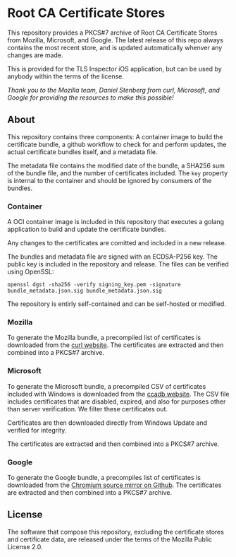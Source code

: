 # Root CA Certificate Stores

This repository provides a PKCS#7 archive of Root CA Certificate Stores from Mozilla, Microsoft, and Google. The latest
release of this repo always contains the most recent store, and is updated automatically whenver any changes are made.

This is provided for the TLS Inspector iOS application, but can be used by anybody within the terms of the license.

*Thank you to the Mozilla team, Daniel Stenberg from curl, Microsoft, and Google for providing the resources to make this possible!*

## About

This repository contains three components: A container image to build the certificate bundle, a github workflow to check
for and perform updates, the actual certificate bundles itself, and a metadata file.

The metadata file contains the modified date of the bundle, a SHA256 sum of the bundle file, and the number of
certificates included. The `key` property is internal to the container and should be ignored by consumers of the
bundles.

### Container

A OCI container image is included in this repository that executes a golang application to build and update the
certificate bundles.

Any changes to the certificates are comitted and included in a new release.

The bundles and metadata file are signed with an ECDSA-P256 key. The public key is included in the repository and
release. The files can be verified using OpenSSL:

```
openssl dgst -sha256 -verify signing_key.pem -signature bundle_metadata.json.sig bundle_metadata.json.sig
```

The repository is entirly self-contained and can be self-hosted or modified.

### Mozilla

To generate the Mozilla bundle, a precompiled list of certificates is downloaded from the
[curl website](https://curl.se/docs/caextract.html). The certificates are extracted and then combined into a PKCS#7
archive.

### Microsoft

To generate the Microsoft bundle, a precompiled CSV of certificates included with Windows is downloaded from the
[ccadb website](https://ccadb-public.secure.force.com/microsoft/IncludedCACertificateReportForMSFTCSV). The CSV file
includes certificates that are disabled, expired, and also for purposes other than server verification. We filter these
certificates out.

Certificates are then downloaded directly from Windows Update and verified for integrity.

The certificates are extracted and then combined into a PKCS#7 archive.

### Google

To generate the Google bundle, a precompiles list of certificates is downloaded from the
[Chromium source mirror on Github](https://github.com/chromium/chromium/blob/main/net/data/ssl/chrome_root_store/root_store.certs).
The certificates are extracted and then combined into a PKCS#7 archive.

## License

The software that compose this repository, excluding the certificate stores and certificate data, are released under the
terms of the Mozilla Public License 2.0.
